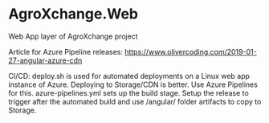 # AgroXchange.Web
Web App layer of AgroXchange project

Article for Azure Pipeline releases:
https://www.olivercoding.com/2019-01-27-angular-azure-cdn

CI/CD:
deploy.sh is used for automated deployments on a Linux web app instance of Azure.
Deploying to Storage/CDN is better. Use Azure Pipelines for this. azure-pipelines.yml sets up the build stage. Setup the release to trigger after the automated build and use /angular/ folder artifacts to copy to Storage.
